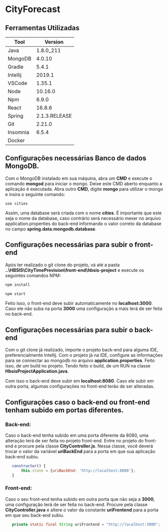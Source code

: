 # CityForecast

## Ferramentas Utilizadas

| Tool                                             | Version             | 
|--------------------------------------------------|---------------------|
| Java                                             | 1.8.0_211           | 
| MongoDB                                          | 4.0.10              |
| Gradle                                           | 5.4.1               |
| Intellij                                         | 2019.1              |
| VSCode                                           | 1.35.1              |
| Node                                             | 10.16.0             |
| Npm                                              | 6.9.0               |
| React                                            | 16.8.6              |
| Spring                                           | 2.1.3.RELEASE       |
| Git                                              | 2.21.0              |
| Insomnia                                         | 6.5.4               |
| Docker                                           |                     |
          

## Configurações necessárias Banco de dados MongoDB.

Com o MongoDB instalado em sua máquina, abra um **CMD** e execute o comando **mongod** para iniciar o mongo. Deixe este CMD aberto enquanto a aplicação é executada.
Abra outro **CMD**, digite **mongo** para utilizar o mongo e insira o seguinte comando:
 ```mongodb
 use cities
 ```
 Assim, uma database será criada com o nome **cities**. É importante que este seja o nome da database, caso contrário será necessário mexer no arquivo application.properties do back-end informando o valor correto da database no campo **spring.data.mongodb.database**.

## Configurações necessárias para subir o front-end

Após ter realizado o git clone do projeto, vá até a pasta **..\HBSIS\CityTimePrevision\front-end\hbsis-project** e execute os seguintes comandos NPM: 

 ```bash
 npm install
 ```
 
  ```bash
 npm start
 ```
 
 Feito isso, o front-end deve subir automaticamente no **localhost:3000**. Caso ele não suba na porta **3000** uma configuração a mais terá de ser feita no back-end.

## Configurações necessárias para subir o back-end

Com o git clone já realizado, importe o projeto back-end para alguma IDE, preferencialmente Intellij. Com o projeto já na IDE, configure as informações para se connectar ao mongodb no arquivo **application.properties**. Feito isso, de um build no projeto. Tendo feito o build, de um RUN na classe **HbsisProjectApplication.java**.

Com isso o back-end deve subir em **localhost:8080**. Caso ele subir em outra porta, algumas configurações no front-end terão de ser alteradas.

## Configurações caso o back-end ou front-end tenham subido em portas diferentes.

### Back-end:

Caso o back-end tenha subido em uma porta diferente da 8080, uma alteração terá de ser feita no projeto front-end.
Entre no projeto do front-end e procure pela classe **CityController.js**. Nessa classe,  você deverá trocar o valor da variável **uriBackEnd** para a porta em que sua aplicação back-end subiu.
 ```javascript
    constructor() {
        this.state = {uriBackEnd: 'http://localhost:8080'};
    }
 ```

### Front-end:

Caso o seu front-end tenha subido em outra porta que não seja a **3000**, uma configuração terá de ser feita no back-end.
Procure pela classe **CityController.java** e altere o valor da constante **uriFrontend** para a porta em que seu back-end subiu.
 ```java
    private static final String uriFrontend = "http://localhost:3000";
 ```
